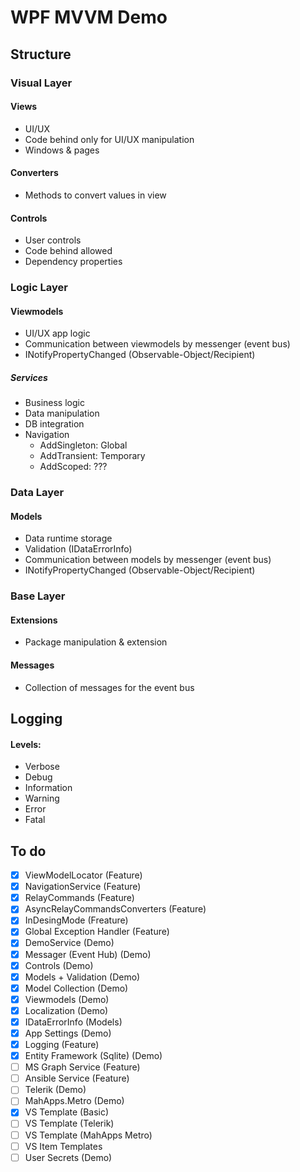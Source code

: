 # WPF MVVM Demo



## Structure

### Visual Layer

#### Views

- UI/UX
- Code behind only for UI/UX manipulation
- Windows & pages

#### Converters

- Methods to convert values in view

#### Controls

- User controls
- Code behind allowed 
- Dependency properties



### Logic Layer

#### Viewmodels

- UI/UX app logic 
- Communication between viewmodels by messenger (event bus)
- INotifyPropertyChanged (Observable-Object/Recipient)

##### Services

- Business logic
- Data manipulation
- DB integration
- Navigation
  - AddSingleton: Global
  - AddTransient: Temporary
  - AddScoped: ???



### Data Layer

#### Models

- Data runtime storage
- Validation (IDataErrorInfo)
- Communication between models by messenger (event bus)
- INotifyPropertyChanged (Observable-Object/Recipient)



### Base Layer

#### Extensions

- Package manipulation & extension

#### Messages

- Collection of messages for the event bus



## Logging

#### Levels:

- Verbose
- Debug
- Information
- Warning
- Error
- Fatal



## To do

- [x] ViewModelLocator (Feature)
- [x] NavigationService (Feature)
- [x] RelayCommands (Feature)
- [x] AsyncRelayCommandsConverters (Feature)
- [x] InDesingMode (Freature)
- [x] Global Exception Handler (Feature)
- [x] DemoService (Demo)
- [x] Messager (Event Hub) (Demo)
- [x] Controls (Demo)
- [x] Models + Validation (Demo)
- [x] Model Collection (Demo)
- [x] Viewmodels (Demo)
- [x] Localization (Demo)
- [x] IDataErrorInfo (Models)
- [x] App Settings (Demo)
- [x] Logging (Feature)
- [x] Entity Framework (Sqlite) (Demo)
- [ ] MS Graph Service (Feature)
- [ ] Ansible Service (Feature)
- [ ] Telerik (Demo)
- [ ] MahApps.Metro  (Demo)
- [x] VS Template (Basic)
- [ ] VS Template (Telerik)
- [ ] VS Template (MahApps Metro)
- [ ] VS Item Templates
- [ ] User Secrets (Demo)
